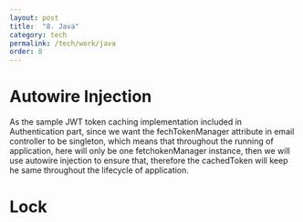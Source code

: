 ```yaml
---
layout: post
title:  "8. Java"
category: tech
permalink: /tech/work/java
order: 8
---
```

# Autowire Injection
As the sample JWT token caching implementation included in Authentication part, since we want the fechTokenManager attribute in email controller to be singleton, which means that throughout the running of application, here will only be one fetchokenManager instance, then we will use autowire injection to ensure that, therefore the cachedToken will keep he same throughout the lifecycle of application.

# Lock



